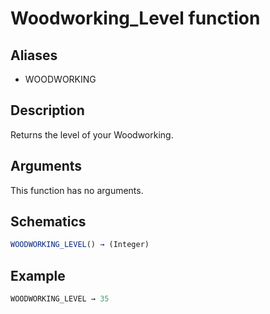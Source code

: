 # Woodworking_Level function

## Aliases

- WOODWORKING

## Description

Returns the level of your Woodworking.

## Arguments

This function has no arguments.

## Schematics

```js
WOODWORKING_LEVEL() → (Integer)
```

## Example

```js
WOODWORKING_LEVEL → 35
```
